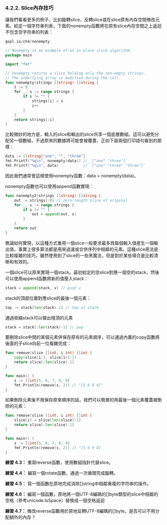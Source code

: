 ### 4.2.2. Slice內存技巧

讓我們看看更多的例子，比如鏇轉slice、反轉slice或在slice原有內存空間脩改元素。給定一個字符串列表，下面的nonempty函數將在原有slice內存空間之上返迴不包含空字符串的列表：

```Go
gopl.io/ch4/nonempty

// Nonempty is an example of an in-place slice algorithm.
package main

import "fmt"

// nonempty returns a slice holding only the non-empty strings.
// The underlying array is modified during the call.
func nonempty(strings []string) []string {
	i := 0
	for _, s := range strings {
		if s != "" {
			strings[i] = s
			i++
		}
	}
	return strings[:i]
}
```

比較微妙的地方是，輸入的slice和輸出的slice共享一個底層數組。這可以避免分配另一個數組，不過原來的數據將可能會被覆蓋，正如下面兩個打印語句看到的那樣：

```Go
data := []string{"one", "", "three"}
fmt.Printf("%q\n", nonempty(data)) // `["one" "three"]`
fmt.Printf("%q\n", data)           // `["one" "three" "three"]`
```

因此我們通常會這樣使用nonempty函數：data = nonempty(data)。

nonempty函數也可以使用append函數實現：

```Go
func nonempty2(strings []string) []string {
	out := strings[:0] // zero-length slice of original
	for _, s := range strings {
		if s != "" {
			out = append(out, s)
		}
	}
	return out
}
```

無論如何實現，以這種方式重用一個slice一般要求最多爲每個輸入值産生一個輸出值，事實上很多算法都是用來過濾或合併序列中相鄰的元素。這種slice用法是比較複雜的技巧，雖然使用到了slice的一些黑魔法，但是對於某些場合是比較清晰和有效的。

一個slice可以原來實現一個stack。最初給定的空slice對應一個空的stack，然後可以使用append函數將新的值壓入stack：

```Go
stack = append(stack, v) // push v
```

stack的頂部位置對應slice的最後一個元素：

```Go
top := stack[len(stack)-1] // top of stack
```

通過收縮stack可以彈出棧頂的元素

```Go
stack = stack[:len(stack)-1] // pop
```

要刪除slice中間的某個元素併保存原有的元素順序，可以通過內置的copy函數將後面的子slice向前一位複雜完成：

```Go
func remove(slice []int, i int) []int {
	copy(slice[i:], slice[i+1:])
	return slice[:len(slice)-1]
}

func main() {
	s := []int{5, 6, 7, 8, 9}
	fmt.Println(remove(s, 2)) // "[5 6 8 9]"
}
```

如果刪除元素後不用保存原來順序的話，我們可以簡單的用最後一個元素覆蓋被刪除的元素：

```Go
func remove(slice []int, i int) []int {
	slice[i] = slice[len(slice)-1]
	return slice[:len(slice)-1]
}

func main() {
	s := []int{5, 6, 7, 8, 9}
	fmt.Println(remove(s, 2)) // "[5 6 9 8]
}
```

**練習 4.3：** 重寫reverse函數，使用數組指針代替slice。

**練習 4.4：** 編寫一個rotate函數，通過一次循環完成鏇轉。

**練習 4.5：** 寫一個函數在原地完成消除[]string中相鄰重複的字符串的操作。

**練習 4.6：** 編寫一個函數，原地將一個UTF-8編碼的[]byte類型的slice中相鄰的空格（參考unicode.IsSpace）替換成一個空格返迴

**練習 4.7：** 脩改reverse函數用於原地反轉UTF-8編碼的[]byte。是否可以不用分配額外的內存？

